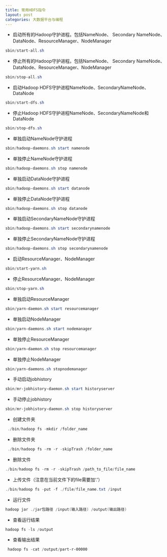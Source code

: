 ```yaml
---
title: 常用HDFS指令
layout: post
categories: 大数据平台与编程
---
```


- 启动所有的Hadoop守护进程。包括NameNode、 Secondary NameNode、DataNode、ResourceManager、NodeManager

```powershell
sbin/start-all.sh 
```

- 停止所有的Hadoop守护进程。包括NameNode、 Secondary NameNode、DataNode、ResourceManager、NodeManager 

```powershell
sbin/stop-all.sh  
```
 
 - 启动Hadoop HDFS守护进程NameNode、SecondaryNameNode、DataNode

```powershell
sbin/start-dfs.sh 
```

 - 停止Hadoop HDFS守护进程NameNode、SecondaryNameNode和DataNode

```powershell
sbin/stop-dfs.sh 
```

 - 单独启动NameNode守护进程

```powershell
sbin/hadoop-daemons.sh start namenode
```

 - 单独停止NameNode守护进程

```powershell
sbin/hadoop-daemons.sh stop namenode
```

- 单独启动DataNode守护进程

```powershell
sbin/hadoop-daemons.sh start datanode 
```

- 单独停止DataNode守护进程

```powershell
sbin/hadoop-daemons.sh stop datanode  
```

- 单独启动SecondaryNameNode守护进程

```powershell
sbin/hadoop-daemons.sh start secondarynamenode 
```

- 单独停止SecondaryNameNode守护进程

```powershell
sbin/hadoop-daemons.sh stop secondarynamenode  
```

-  启动ResourceManager、NodeManager

```powershell
sbin/start-yarn.sh
```

- 停止ResourceManager、NodeManager

```powershell
sbin/stop-yarn.sh  
```

- 单独启动ResourceManager

```powershell
sbin/yarn-daemon.sh start resourcemanager 
```

- 单独启动NodeManager

```powershell
sbin/yarn-daemons.sh start nodemanager 
```

 - 单独停止ResourceManager

```powershell
sbin/yarn-daemon.sh stop resourcemanager  
```

 - 单独停止NodeManager

```powershell
sbin/yarn-daemons.sh stopnodemanager  
```

 - 手动启动jobhistory

```powershell
sbin/mr-jobhistory-daemon.sh start historyserver 
```

- 手动停止jobhistory

```powershell
sbin/mr-jobhistory-daemon.sh stop historyserver 
```
- 创建文件夹

```powershell
 ./bin/hadoop fs -mkdir /folder_name
```

- 删除文件夹

```powershell
 ./bin/hadoop fs -rm -r -skipTrash /folder_name
```

- 删除文件
 
```powershell
./bin/hadoop fs -rm -r -skipTrash /path_to_file/file_name
```
 
- 上传文件（注意在当前文件下的file需要加‘.’）

```powershell
./bin/hadoop fs -put -f ./file/file_name.txt /input
```
 
- 运行文件

```powershell
hadoop jar ./jar包路径 /input(输入路径) /output(输出路径)
```

- 查看运行结果

```powershell
hadoop fs -ls /output
```

 
- 查看输出结果

```powershell
 hadoop fs -cat /output/part-r-00000
```


